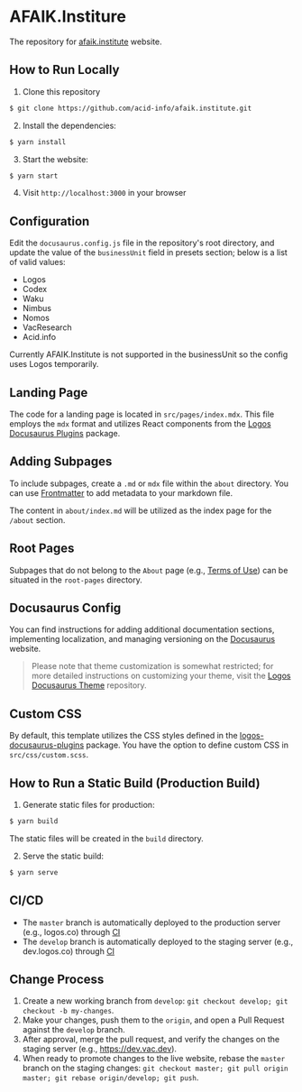 # AFAIK.Institure

The repository for [afaik.institute](https://afaik.institute) website.


## How to Run Locally

1. Clone this repository
```bash
$ git clone https://github.com/acid-info/afaik.institute.git
```

2. Install the dependencies:
```bash
$ yarn install
```

3. Start the website:
```bash
$ yarn start
```

4. Visit `http://localhost:3000` in your browser


## Configuration

Edit the `docusaurus.config.js` file in the repository's root directory, and update the value of the `businessUnit` field in presets section; below is a list of valid values:
- Logos
- Codex
- Waku
- Nimbus
- Nomos
- VacResearch
- Acid.info

Currently AFAIK.Institute is not supported in the businessUnit so the config uses Logos temporarily.


## Landing Page

The code for a landing page is located in `src/pages/index.mdx`. This file employs the `mdx` format and utilizes React components from the [Logos Docusaurus Plugins](https://github.com/acid-info/logos-docusaurus-plugins/tree/main/packages/logos-docusaurus-theme/src/client/components/mdx) package.


## Adding Subpages

To include subpages, create a `.md` or `mdx` file within the `about` directory. You can use [Frontmatter](https://docusaurus.io/docs/markdown-features#front-matter) to add metadata to your markdown file.

The content in `about/index.md` will be utilized as the index page for the `/about` section.


## Root Pages

Subpages that do not belong to the `About` page (e.g., [Terms of Use](/root-pages/terms.md)) can be situated in the `root-pages` directory.


## Docusaurus Config

You can find instructions for adding additional documentation sections, implementing localization, and managing versioning on the [Docusaurus](https://docusaurus.io/docs) website.

> Please note that theme customization is somewhat restricted; for more detailed instructions on customizing your theme, visit the [Logos Docusaurus Theme](https://github.com/acid-info/logos-docusaurus-plugins/tree/main/packages/logos-docusaurus-theme/) repository.


## Custom CSS

By default, this template utilizes the CSS styles defined in the [logos-docusaurus-plugins](https://github.com/acid-info/logos-docusaurus-plugins/tree/main/packages/logos-docusaurus-theme/src/client/css) package. You have the option to define custom CSS in `src/css/custom.scss`.


## How to Run a Static Build (Production Build)

1. Generate static files for production:

```bash
$ yarn build
```

The static files will be created in the `build` directory.

2. Serve the static build:

```bash
$ yarn serve
```


## CI/CD

- The `master` branch is automatically deployed to the production server (e.g., logos.co) through [CI](https://ci.infra.status.im)
- The `develop` branch is automatically deployed to the staging server (e.g., dev.logos.co) through [CI](https://ci.infra.status.im)


## Change Process

1. Create a new working branch from `develop`: `git checkout develop; git checkout -b my-changes`.
2. Make your changes, push them to the `origin`, and open a Pull Request against the `develop` branch.
3. After approval, merge the pull request, and verify the changes on the staging server (e.g., https://dev.vac.dev).
4. When ready to promote changes to the live website, rebase the `master` branch on the staging changes: `git checkout master; git pull origin master; git rebase origin/develop; git push`.
